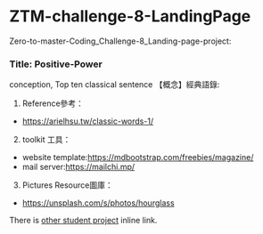 # ZTM-challenge-8-LandingPage
Zero-to-master-Coding_Challenge-8_Landing-page-project: 
### Title: Positive-Power  
conception, Top ten classical sentence 【概念】經典語錄:  
1. Reference參考：  
  * https://arielhsu.tw/classic-words-1/  
2. toolkit 工具：  
  * website template:https://mdbootstrap.com/freebies/magazine/  
  * mail server:https://mailchi.mp/  
3. Pictures Resource圖庫：  
  * https://unsplash.com/s/photos/hourglass  

There is [other student project](https://github.com/zero-to-mastery/Coding_Challenge-8 "title") inline link.
